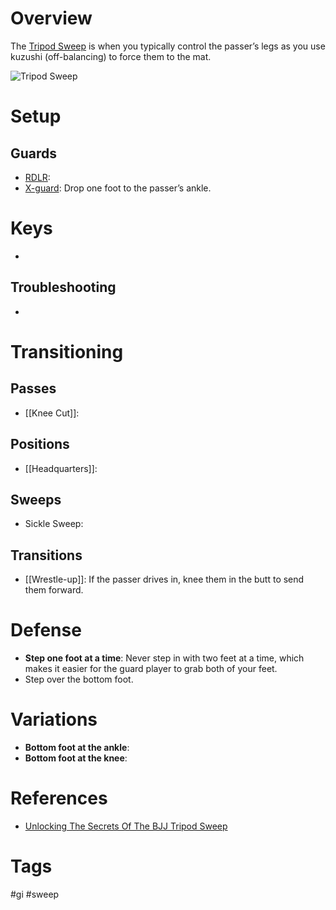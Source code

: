 # Overview
The <u>Tripod Sweep</u> is when you typically control the passer’s legs as you use kuzushi (off-balancing) to force them to the mat.

![Tripod Sweep](https://process.fs.teachablecdn.com/ADNupMnWyR7kCWRvm76Laz/resize=width:705/https://www.filepicker.io/api/file/Dq0vkRBQee7RnyBShZHw)
# Setup
## Guards
- [RDLR](obsidian://open?vault=Obsidian-BJJ-Notes&file=Guards%2FReverse%20DLR):
- [X-guard](obsidian://open?vault=Obsidian-BJJ-Notes&file=Guards%2FX-guard): Drop one foot to the passer’s ankle.
# Keys
- 
## Troubleshooting
- 
# Transitioning
## Passes
- [[Knee Cut]]:
## Positions
- [[Headquarters]]:
## Sweeps
- Sickle Sweep:
## Transitions
- [[Wrestle-up]]: If the passer drives in, knee them in the butt to send them forward.
# Defense
- **Step one foot at a time**: Never step in with two feet at a time, which makes it easier for the guard player to grab both of your feet.
- Step over the bottom foot.
# Variations
- **Bottom foot at the ankle**:
- **Bottom foot at the knee**:
# References
- [Unlocking The Secrets Of The BJJ Tripod Sweep](https://evolve-mma.com/blog/unlocking-the-secrets-of-the-bjj-tripod-sweep/)
# Tags
#gi #sweep 